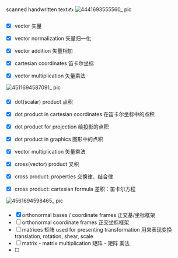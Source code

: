 scanned handwritten text✍️
![4441693555560_ pic](https://github.com/ChenxingWang93/ComputationalGeometry/assets/31954987/50b3e6b0-574c-4fc1-a0d5-075c4091ea9e)


####
- [x] vector 矢量
- [x] vector normalization 矢量归一化
- [x] vector addition 矢量相加
- [x] cartesian coordinates 笛卡尔坐标
- [x] vector multiplication 矢量乘法


![4511694587091_ pic](https://github.com/ChenxingWang93/ComputationalGeometry/assets/31954987/32898032-e2e3-495e-b89f-9ecb79d04465)

#### 
- [x] dot(scalar) product 点积
- [x] dot product in cartesian coordinates 在笛卡尔坐标中的点积
- [x] dot product for projection 给投影的点积
- [x] dot product in graphics 图形中的点积
- [x] vector multiplication 矢量乘法
- [x] cross(vector) product 叉积
- [x] cross product: properties 交换律、结合律

- [x] cross product: cartesian formula 差积：笛卡尔方程

![4561694598465_ pic](https://github.com/ChenxingWang93/ComputationalGeometry/assets/31954987/c3b43b1b-d492-45ad-ac71-77903c7c6b0f)

####
- [x] orthonormal bases / coordinate frames 正交基/坐标框架
- [ ] orthonormal coordinate frames 正交坐标框架
- [ ] matrices 矩阵 used for presenting transformation 用来表现变换 translation, rotation, shear, scale
- [ ] matrix - matrix multiplication 矩阵 - 矩阵 乘法
- [ ] 
